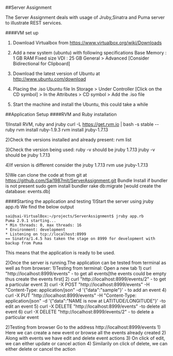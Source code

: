 ##Server Assignment

The Server Assignment deals with usage of Jruby,Sinatra and Puma server to illustrate REST services.

####VM set up

1) Download Virtualbox from https://www.virtualbox.org/wiki/Downloads

2) Add a new system (ubuntu) with following specifications
Base Memory : 1 GB RAM
Fixed size VDI : 25 GB
General > Advanced [Consider Bidirectional for Clipboard]

3) Download the latest version of Ubuntu at http://www.ubuntu.com/download

4) Placing the .iso Ubuntu file 
In Storage > Under Controller [Click on the CD symbol] > In the Attributes > CD symbol > Add the .iso file

5) Start the machine and install the Ubuntu, this could take a while

##Application Setup
####RVM and Ruby installation


1)Install RVM, ruby and jruby
  curl -L https://get.rvm.io | bash -s stable --ruby
  rvm install ruby-1.9.3
  rvm install jruby-1.7.13

2)Check the versions installed and already present:
  rvm list 

3)Check the version being used:
  ruby  -v    should be jruby 1.7.13
  jruby -v    should be jruby 1.7.13

4)If version is different consider the jruby 1.7.13
  rvm use jruby-1.7.13

5)We can clone the code at from git at https://github.com/Sai1987mit/ServerAssignment.git
  Bundle Install 
  if bundler is not present 
  sudo gem install bundler
  rake db:migrate  [would create the database: events.db]

####Starting the application and testing
1)Start the server using 
  jruby app.rb
  We find the below output
  ```
  sai@sai-VirtualBox:~/projects/ServerAssignment$ jruby app.rb
  Puma 2.9.1 starting...
  * Min threads: 0, max threads: 16
  * Environment: development
  * Listening on tcp://localhost:8999
  == Sinatra/1.4.5 has taken the stage on 8999 for development with backup from Puma
  ```
  This means that the application is ready to be used.

2)Once the server is running.The application can be tested from terminal as well as from browser:
  1)Testing from terminal:
    Open a new tab
    1) curl "http://localhost:8999/events"   - to get all events[the events could be empty thus create the events first]
    2) curl "http://localhost:8999/events/2" - to get a particular event
    3) curl -X POST "http://localhost:8999/events" -H "Content-Type: application/json" -d '{"data":"sample"}' - to add an event
    4) curl -X PUT "http://localhost:8999/events" -H "Content-Type: application/json" -d '{"data":"NAME is now at LATITUDE/LONGITUDE"}'  -to edit an event
    5) curl -X DELETE "http://localhost:8999/events" -to delete all event
    6) curl -X DELETE "http://localhost:8999/events/2"  - to delete a particular event
  
  2)Testing from browser
    Go to the address http://localhost:8999/events
    1) Here we can create a new event or browse all the events already created
    2) Along with events we have edit and delete event actions
    3) On click of edit, we can either update or cancel action
    4) Similarily on click of delete, we can either delete or cancel the action